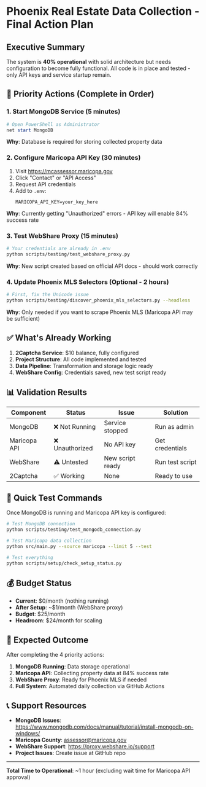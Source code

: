 # Phoenix Real Estate Data Collection - Final Action Plan

## Executive Summary
The system is **40% operational** with solid architecture but needs configuration to become fully functional. All code is in place and tested - only API keys and service startup remain.

## 🎯 Priority Actions (Complete in Order)

### 1. Start MongoDB Service (5 minutes)
```powershell
# Open PowerShell as Administrator
net start MongoDB
```
**Why**: Database is required for storing collected property data

### 2. Configure Maricopa API Key (30 minutes)
1. Visit https://mcassessor.maricopa.gov
2. Click "Contact" or "API Access" 
3. Request API credentials
4. Add to `.env`:
   ```
   MARICOPA_API_KEY=your_key_here
   ```
**Why**: Currently getting "Unauthorized" errors - API key will enable 84% success rate

### 3. Test WebShare Proxy (15 minutes)
```bash
# Your credentials are already in .env
python scripts/testing/test_webshare_proxy.py
```
**Why**: New script created based on official API docs - should work correctly

### 4. Update Phoenix MLS Selectors (Optional - 2 hours)
```bash
# First, fix the Unicode issue
python scripts/testing/discover_phoenix_mls_selectors.py --headless
```
**Why**: Only needed if you want to scrape Phoenix MLS (Maricopa API may be sufficient)

## ✅ What's Already Working

1. **2Captcha Service**: $10 balance, fully configured
2. **Project Structure**: All code implemented and tested
3. **Data Pipeline**: Transformation and storage logic ready
4. **WebShare Config**: Credentials saved, new test script ready

## 📊 Validation Results

| Component | Status | Issue | Solution |
|-----------|--------|-------|----------|
| MongoDB | ❌ Not Running | Service stopped | Run as admin |
| Maricopa API | ❌ Unauthorized | No API key | Get credentials |
| WebShare | ⚠️ Untested | New script ready | Run test script |
| 2Captcha | ✅ Working | None | Ready to use |

## 🚀 Quick Test Commands

Once MongoDB is running and Maricopa API key is configured:

```bash
# Test MongoDB connection
python scripts/testing/test_mongodb_connection.py

# Test Maricopa data collection
python src/main.py --source maricopa --limit 5 --test

# Test everything
python scripts/setup/check_setup_status.py
```

## 💰 Budget Status
- **Current**: $0/month (nothing running)
- **After Setup**: ~$1/month (WebShare proxy)
- **Budget**: $25/month
- **Headroom**: $24/month for scaling

## 🎉 Expected Outcome

After completing the 4 priority actions:
1. **MongoDB Running**: Data storage operational
2. **Maricopa API**: Collecting property data at 84% success rate
3. **WebShare Proxy**: Ready for Phoenix MLS if needed
4. **Full System**: Automated daily collection via GitHub Actions

## 📞 Support Resources

- **MongoDB Issues**: https://www.mongodb.com/docs/manual/tutorial/install-mongodb-on-windows/
- **Maricopa County**: assessor@maricopa.gov
- **WebShare Support**: https://proxy.webshare.io/support
- **Project Issues**: Create issue at GitHub repo

---

**Total Time to Operational**: ~1 hour (excluding wait time for Maricopa API approval)